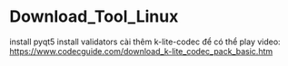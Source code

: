 # Download_Tool_Linux
install pyqt5
install validators
cài thêm k-lite-codec để có thể play video:
https://www.codecguide.com/download_k-lite_codec_pack_basic.htm

